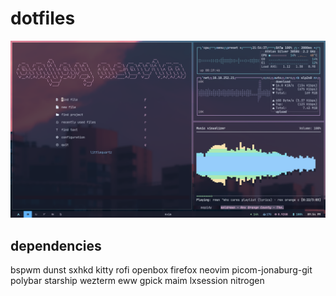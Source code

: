 # dotfiles

![Screenshot](Screenshot_2022-03-30-09-54-35_1920x1080.png)

## dependencies

bspwm dunst sxhkd kitty rofi openbox firefox neovim picom-jonaburg-git polybar starship wezterm eww gpick maim lxsession nitrogen
